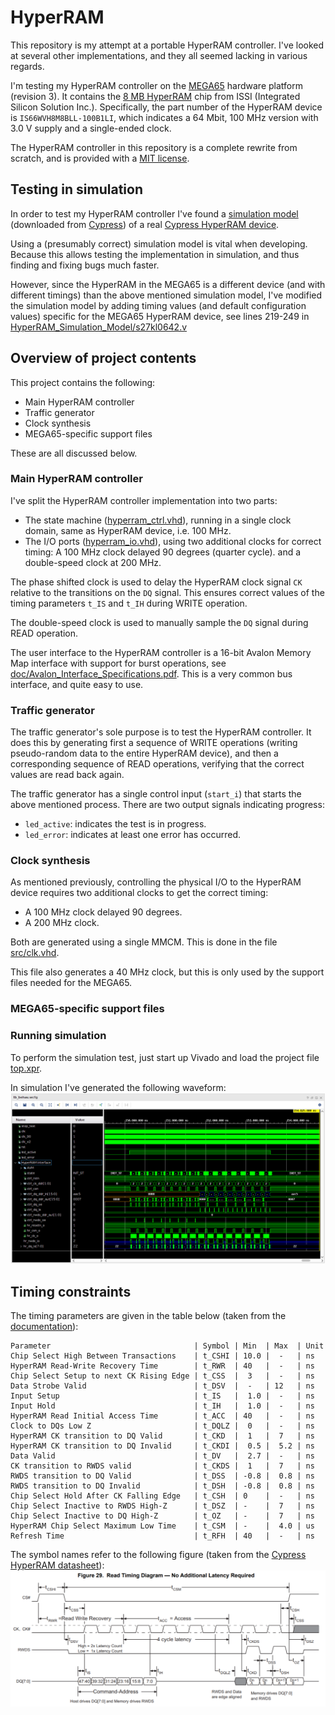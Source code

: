 # HyperRAM

This repository is my attempt at a portable HyperRAM controller.  I've looked
at several other implementations, and they all seemed lacking in various
regards.

I'm testing my HyperRAM controller on the [MEGA65](https://mega65.org/)
hardware platform (revision 3).  It contains the [8 MB
HyperRAM](doc/66-67WVH8M8ALL-BLL-938852.pdf) chip from ISSI (Integrated Silicon
Solution Inc.).  Specifically, the part number of the HyperRAM device is
`IS66WVH8M8BLL-100B1LI`, which indicates a 64 Mbit, 100 MHz version with 3.0 V
supply and a single-ended clock.

The HyperRAM controller in this repository is a complete rewrite from scratch,
and is provided with a [MIT license](LICENSE).


## Testing in simulation

In order to test my HyperRAM controller I've found a [simulation
model](HyperRAM_Simulation_Model) (downloaded from
[Cypress](https://www.cypress.com/documentation/models/verilog/verilog-model-hyperbus-interface))
of a real [Cypress HyperRAM device](doc/s27kl0642.pdf).

Using a (presumably correct) simulation model is vital when developing. Because
this allows testing the implementation in simulation, and thus finding and
fixing bugs much faster.

However, since the HyperRAM in the MEGA65 is a different device (and with
different timings) than the above mentioned simulation model, I've modified the
simulation model by adding timing values (and default configuration values)
specific for the MEGA65 HyperRAM device, see lines 219-249 in
[HyperRAM\_Simulation\_Model/s27kl0642.v](HyperRAM_Simulation_Model/s27kl0642.v)

## Overview of project contents

This project contains the following:

* Main HyperRAM controller
* Traffic generator
* Clock synthesis
* MEGA65-specific support files

These are all discussed below.

### Main HyperRAM controller

I've split the HyperRAM controller implementation into two parts:

* The state machine ([hyperram\_ctrl.vhd](hyperram_ctrl.vhd)), running in a
  single clock domain, same as HyperRAM device, i.e. 100 MHz.
* The I/O ports ([hyperram\_io.vhd](hyperram_io.vhd)), using two additional
  clocks for correct timing: A 100 MHz clock delayed 90 degrees (quarter
  cycle). and a double-speed clock at 200 MHz.

The phase shifted clock is used to delay the HyperRAM clock signal `CK`
relative to the transitions on the `DQ` signal. This ensures correct values of
the timing parameters `t_IS` and `t_IH` during WRITE operation.

The double-speed clock is used to manually sample the `DQ` signal during READ
operation.

The user interface to the HyperRAM controller is a 16-bit Avalon Memory Map
interface with support for burst operations, see
[doc/Avalon\_Interface\_Specifications.pdf](doc/Avalon_Interface_Specifications.pdf).
This is a very common bus interface, and quite easy to use.


### Traffic generator

The traffic generator's sole purpose is to test the HyperRAM controller. It
does this by generating first a sequence of WRITE operations (writing
pseudo-random data to the entire HyperRAM device), and then a corresponding
sequence of READ operations, verifying that the correct values are read back
again.

The traffic generator has a single control input (`start_i`) that starts the above mentioned
process. There are two output signals indicating progress:

* `led_active`: indicates the test is in progress.
* `led_error`: indicates at least one error has occurred.


### Clock synthesis

As mentioned previously, controlling the physical I/O to the HyperRAM device
requires two additional clocks to get the correct timing:
* A 100 MHz clock delayed 90 degrees.
* A 200 MHz clock.

Both are generated using a single MMCM. This is done in the file
[src/clk.vhd](src/clk.vhd).

This file also generates a 40 MHz clock, but this is only used by the support files
needed for the MEGA65.

### MEGA65-specific support files


### Running simulation

To perform the simulation test, just start up Vivado and load the project file [top.xpr](top.xpr).

In simulation I've generated the following waveform:
![waveform](waveform.png)



## Timing constraints

The timing parameters are given in the table below (taken from the
[documentation](doc/66-67WVH8M8ALL-BLL-938852.pdf)):

```
Parameter                                | Symbol | Min  | Max  | Unit
Chip Select High Between Transactions    | t_CSHI | 10.0 |  -   | ns
HyperRAM Read-Write Recovery Time        | t_RWR  | 40   |  -   | ns
Chip Select Setup to next CK Rising Edge | t_CSS  |  3   |  -   | ns
Data Strobe Valid                        | t_DSV  |  -   | 12   | ns
Input Setup                              | t_IS   |  1.0 |  -   | ns
Input Hold                               | t_IH   |  1.0 |  -   | ns
HyperRAM Read Initial Access Time        | t_ACC  | 40   |  -   | ns
Clock to DQs Low Z                       | t_DQLZ |  0   |  -   | ns
HyperRAM CK transition to DQ Valid       | t_CKD  |  1   |  7   | ns
HyperRAM CK transition to DQ Invalid     | t_CKDI |  0.5 |  5.2 | ns
Data Valid                               | t_DV   |  2.7 |  -   | ns
CK transition to RWDS valid              | t_CKDS |  1   |  7   | ns
RWDS transition to DQ Valid              | t_DSS  | -0.8 |  0.8 | ns
RWDS transition to DQ Invalid            | t_DSH  | -0.8 |  0.8 | ns
Chip Select Hold After CK Falling Edge   | t_CSH  | 0    |  -   | ns
Chip Select Inactive to RWDS High-Z      | t_DSZ  | -    |  7   | ns
Chip Select Inactive to DQ High-Z        | t_OZ   | -    |  7   | ns
HyperRAM Chip Select Maximum Low Time    | t_CSM  | -    |  4.0 | us
Refresh Time                             | t_RFH  | 40   |  -   | ns
```

The symbol names refer to the following figure (taken from the [Cypress HyperRAM datasheet](doc/s27kl0642.pdf)):
![timing diagram](Timing_Diagram.png)

